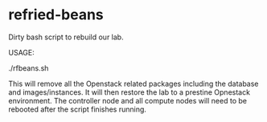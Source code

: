 refried-beans
=============

Dirty bash script to rebuild our lab.

USAGE:

./rfbeans.sh

This will remove all the Openstack related packages including the database and images/instances. It will then restore the lab to a prestine Opnestack environment. The controller node and all compute nodes will need to be rebooted after the script finishes running.
